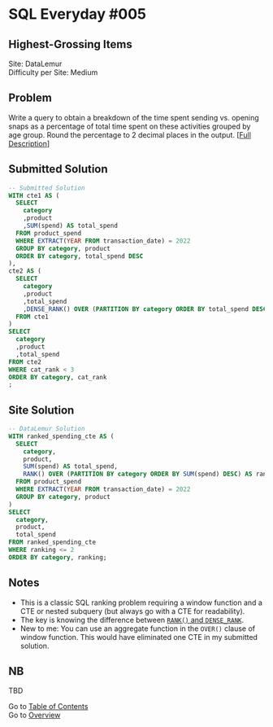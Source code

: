 # SQL Everyday \#005

## Highest-Grossing Items

Site: DataLemur\
Difficulty per Site: Medium

## Problem

Write a query to obtain a breakdown of the time spent sending vs. opening snaps as a percentage of total time spent on these activities grouped by age group. Round the percentage to 2 decimal places in the output. [[Full Description](https://datalemur.com/questions/time-spent-snaps)]

## Submitted Solution

```sql
-- Submitted Solution
WITH cte1 AS (
  SELECT 
    category
    ,product
    ,SUM(spend) AS total_spend
  FROM product_spend
  WHERE EXTRACT(YEAR FROM transaction_date) = 2022
  GROUP BY category, product
  ORDER BY category, total_spend DESC
),
cte2 AS (
  SELECT
    category
    ,product
    ,total_spend
    ,DENSE_RANK() OVER (PARTITION BY category ORDER BY total_spend DESC) AS cat_rank
  FROM cte1
)
SELECT
  category
  ,product
  ,total_spend
FROM cte2
WHERE cat_rank < 3
ORDER BY category, cat_rank
;
```

## Site Solution

```sql
-- DataLemur Solution
WITH ranked_spending_cte AS (
  SELECT 
    category, 
    product, 
    SUM(spend) AS total_spend,
    RANK() OVER (PARTITION BY category ORDER BY SUM(spend) DESC) AS ranking 
  FROM product_spend
  WHERE EXTRACT(YEAR FROM transaction_date) = 2022
  GROUP BY category, product
)
SELECT 
  category, 
  product, 
  total_spend 
FROM ranked_spending_cte 
WHERE ranking <= 2 
ORDER BY category, ranking;
```

## Notes

* This is a classic SQL ranking problem requiring a window function and a CTE or nested subquery (but always go with a CTE for readability).
* The key is knowing the difference between [`RANK()` and `DENSE_RANK`](https://www.google.com/search?q=rank()+vs+dense_rank()).
* New to me: You can use an aggregate function in the `OVER()` clause of window function. This would have eliminated one CTE in my submitted solution.

## NB

TBD

Go to [Table of Contents](/README.md#contents)\
Go to [Overview](/README.md)
